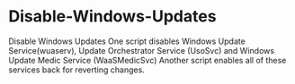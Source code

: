 # Disable-Windows-Updates
Disable Windows  Updates
One script disables  Windows Update Service(wuaserv), Update Orchestrator Service (UsoSvc) and Windows Update Medic Service (WaaSMedicSvc)
Another script enables all of these services back for reverting changes.

